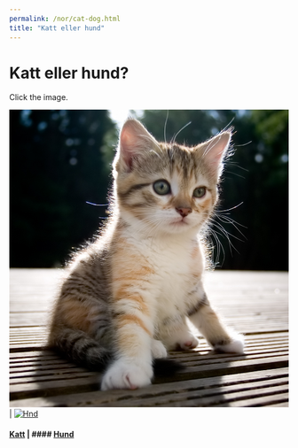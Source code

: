 ```yaml
---
permalink: /nor/cat-dog.html
title: "Katt eller hund"
---
```


#  Katt eller hund?

Click the image.

[![Katt](/pic/cat.jpg)](https://uitpsypro.github.io/2/eng/c/info)  | [![Hnd](/pic/dog.jpg)](https://uitpsypro.github.io/2/eng/d/info) 

#### [Katt](https://uitpsypro.github.io/2/eng/c/info) | #### [Hund](https://uitpsypro.github.io/2/eng/d/info)

